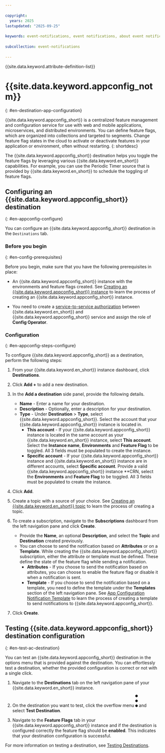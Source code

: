 ```yaml
---

copyright:
  years: 2025
lastupdated: "2025-09-25"

keywords: event-notifications, event notifications, about event notifications, destinations,app configuration, app config

subcollection: event-notifications

---
```


{{site.data.keyword.attribute-definition-list}}

# {{site.data.keyword.appconfig_notm}}
{: #en-destination-app-configuration}

{{site.data.keyword.appconfig_short}} is a centralized feature management and configuration service for use with web and mobile applications, microservices, and distributed environments. You can define feature flags, which are organized into collections and targeted to segments. Change feature flag states in the cloud to activate or deactivate features in your application or environment, often without restarting.
{: shortdesc}

The {{site.data.keyword.appconfig_short}} destination helps you toggle the feature flags by leveraging various {{site.data.keyword.en_short}} capabilities. For example, you can use the Periodic Timer source that is provided by {{site.data.keyword.en_short}} to schedule the toggling of feature flags.


## Configuring an {{site.data.keyword.appconfig_short}} destination
{: #en-appconfig-configure}

You can configure an {{site.data.keyword.appconfig_short}} destination in the `Destinations` tab.

### Before you begin
{: #en-config-prerequisites}

Before you begin, make sure that you have the following prerequisites in place:

- An {{site.data.keyword.appconfig_short}} instance with the environments and feature flags created. See [Creating an {{site.data.keyword.appconfig_short}} instance](/docs/app-configuration?topic=app-configuration-ac-create-an-instance) to learn the process of creating an {{site.data.keyword.appconfig_short}} instance.

- You need to create a [service-to-service authorization](/docs/event-notifications?topic=event-notifications-en-using-s2s-authorization&interface=ui) between {{site.data.keyword.en_short}} and {{site.data.keyword.appconfig_short}} service and assign the role of **Config Operator**.

### Configuration
{: #en-appconfig-steps-configure}

To configure {{site.data.keyword.appconfig_short}} as a destination, perform the following steps:

1. From your {{site.data.keyword.en_short}} instance dashboard, click **Destinations**.

1. Click **Add +** to add a new destination.

1. In the **Add a destination** side panel, provide the following details.
   - **Name** - Enter a name for your destination.
   - **Description** - Optionally, enter a description for your destination.
   - **Type** - Under **Destination** > **Type**, select {{site.data.keyword.appconfig_short}}. Select the account that your {{site.data.keyword.appconfig_short}} instance is located in.
        - **This account** - If your {{site.data.keyword.appconfig_short}} instance is located in the same account as your {{site.data.keyword.en_short}} instance, select **This account**. Select the **Instance name**, **Environments** and **Feature Flag** to be toggled. All 3 fields must be populated to create the instance.
        - **Specific account** - If your {{site.data.keyword.appconfig_short}} instance and {{site.data.keyword.en_short}} instance are in different accounts, select **Specific account**. Provide a valid {{site.data.keyword.appconfig_short}} instance **CRN, select the **Environments** and **Feature Flag** to be toggled. All 3 fields must be populated to create the instance.

1. Click **Add**.

1. Create a topic with a source of your choice. See [Creating an {{site.data.keyword.en_short}} topic](/docs/event-notifications?topic=event-notifications-en-create-en-topic&interface=ui) to learn the process of creating a topic.

1. To create a subscription, navigate to the **Subscriptions** dashboard from the left navigation pane and click **Create**. 
    - Provide the **Name**, an optional **Description**, and select the **Topic** and **Destination** created previously.
    - You can choose to send the notification based on **Attributes** or on a **Template**. While creating the {{site.data.keyword.appconfig_short}} subscription, either the attribute or template must be defined. These define the state of the feature flag while sending a notification.
        - **Attributes** - If you choose to send the notification based on attributes, you can choose to enable the feature flag or disable it when a notification is sent.
        - **Template** - If you choose to send the notification based on a template, you need to define the template under the **Templates** section of the left navigation pane. See [App Configuration Notification Template](/docs/event-notifications?topic=event-notifications-en-appconfig-notification-template&interface=ui) to learn the process of creating a template to send notifications to {{site.data.keyword.appconfig_short}}.

1. Click **Create**.


## Testing {{site.data.keyword.appconfig_short}} destination configuration
{: #en-test-ac-destination}

You can test an {{site.data.keyword.appconfig_short}} destination in the options menu that is provided against the destination. You can effortlessly test a destination, whether the provided configuration is correct or not with a single click.

1. Navigate to the **Destinations** tab on the left navigation pane of your {{site.data.keyword.en_short}} instance.

1. On the destination you want to test, click the overflow menu ![Overflow Menu](/images/overflow-menu.svg) and select **Test Destination**.

1. Navigate to the **Feature Flags** tab in your {{site.data.keyword.appconfig_short}} instance and if the destination is configured correctly the feature flag should be **enabled**. This indicates that your destination configuration is successful.


For more information on testing a destination, see [Testing Destinations](/docs/event-notifications?topic=event-notifications-en-test-destination).
